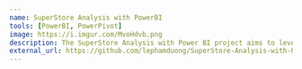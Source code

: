 ```yaml
---
name: SuperStore Analysis with PowerBI
tools: [PowerBI, PowerPivot]
image: https://i.imgur.com/MvoHdvb.png
description: The SuperStore Analysis with Power BI project aims to leverage the powerful data visualization and business intelligence capabilities of Power BI to analyze and gain insights from the SuperStore dataset, in cooperation with Ngoc Tra My Nguyen.
external_url: https://github.com/lephamduong/SuperStore-Analysis-with-Power-BI-
---
```

